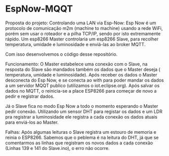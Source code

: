 # EspNow-MQQT

Proposta do projeto:
Controlando uma LAN via Esp-Now: Esp Now é um protocolo de comunicação m2m (machine to machine) usando a rede WiFi, porém sem usar o roteador e a pilha TCP/IP, sendo por isto extremamente rápido. Um esp8266 Master controlaria um esp8266 Slave, para recolher temperatura, umidade e luminosidade e enviá-las ao broker MQTT.

Com isso desenvolvemos o código desse repositório.

Funcionamento:
O Master estabelece uma conexão com o Slave, na resposta do Slave são mandados também os dados que o Master deseja ( temperatura, umidade e luminosidade). Após receber os dados o Master desconecta do Esp Now, e se conecta ao with para poder mandar os dados a um servidor MQQT publico (utilizamos o iot.eclipse.org). Após salvar os dados no MQTT, o reinicia-se a place ESP8266 para começar  de novo a pedir e registrar dados.

Já o Slave fica no modo Esp Now a todo o momento esperando o Master pedir conexão. Utilizando um sensor DHT para registar os dados e um LDR pra registrar a luminosidade ele registra a cada conexão os dados atuais para enviá-los ao Master.

Falhas:
Após algumas leituras o Slave registra um estouro de memoria e reinia o ESP8266. Sabemos que o peblema é na leitura do DHT, já que se comentarmos as linhas que registram os novos dados a cada conexão (Linhas 139 e 141 do Slave.ino), o erro não ocorre.
